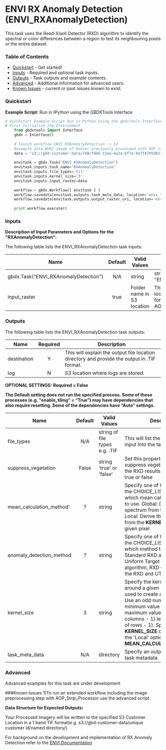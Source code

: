 # ENVI RX Anomaly Detection (ENVI_RXAnomalyDetection)

This task uses the Reed-Xiaoli Detector (RXD) algorithm to identify the spectral or color differences between a region to test its neighbouring pixels or the entire dataset.

### Table of Contents
 * [Quickstart](#quickstart) - Get started!
 * [Inputs](#inputs) - Required and optional task inputs.
 * [Outputs](#outputs) - Task outputs and example contents.
 * [Advanced](#advanced) - Additional information for advanced users.
 * [Known Issues](#known-issues) - current or past issues known to exist.

### Quickstart

**Example Script:** Run in IPython using the GBDXTools Interface

```python
# Quickstart Example Script Run in Python using the gbdxTools Interface.  The script will produce a single band tif file showing areas of anomaly.
# First Initialize the Environment
    from gbdxtools import Interface 
    gbdx = Interface()
       
    # launch workflow ENVI_RXAnomalyDetection -> S3
    #example data WV02 image of Denver previously processed with AOP strip processor 
	data = "s3://gbd-customer-data/7d8cfdb6-13ee-4a2a-bf7e-0aff4795d927/ENVI/Denver/055026839010_01/055026839010_01_assembly.tif"
	 
	envitask = gbdx.Task("ENVI_RXAnomalyDetection")
	envitask.inputs.task_name='RXAnomalyDetection'
	envitask.inputs.file_types='til'
	envitask.inputs.kernel_size='3'
    envitask.inputs.input_raster=data
	
	workflow = gbdx.Workflow([ envitask ] )
	workflow.savedata(envitask.outputs.task_meta_data, location='envi_task_output')
	workflow.savedata(envitask.outputs.output_raster_uri, location='envi_task_output')
	
	print workflow.execute()
```	

### Inputs
**Description of Input Parameters and Options for the "RXAnomalyDetection":**

The following table lists the ENVI_RXAnomalyDetection task inputs:

Name                                |       Default         |        Valid Values             |   Description
------------------------------------|:---------------------:|---------------------------------|-----------------
gbdx.Task("ENVI_RXAnomalyDetection")|          N/A          | string                          | string of task name "ENVI_RXAnomalyDetection" 
input_raster                        |         true          | Folder name in S3 location      | This will explain the input file location in either the DG 1b format or following the AOP_Strip_Processor

	
### Outputs

The following table lists the ENVI_RXAnomalyDetection task outputs:

Name        | Required |   Description
------------|:--------:|-----------------
destination |     Y    | This will explain the output file location directory and provide the output in .TIF format.
log         |     N    | S3 location where logs are stored.


**OPTIONAL SETTINGS: Required = False**

**The Default setting does not run the specified process. Some of these processes (e.g. "enable_tiling" = “True”) may have dependencies that also require resetting. Some of the dependencies have “Auto” settings.**

Name                         |       Default         |        Valid Values             |   Description
-----------------------------|:---------------------:|---------------------------------|-----------------
file_types                   |          N/A          | string of file types e.g. .TIF  | This will list the file type to use as input into the task
suppress_vegetation          |         False         | string 'true' or 'false'        | Set this property to true to suppress vegetation anomalies in the RXD results. The options are true or false 
mean\_calculation_method’    |           ?           | string                          | Specify one of the values from the CHOICE_LIST, indicating which mean calculation method to use.  Global: Derive the mean spectrum from the full dataset, Local: Derive the mean spectrum from the **KERNEL\_SIZE** around a given pixel
anomaly\_detection_method    |           ?           | string                          | Specify one of the values from the CHOICE_LIST, indicating which method to use. RXD: Standard RXD algorithm, UTD: Uniform Target Detector algorithm, RXD-UTD: Hybrid of the RXD and UTD algorithms
kernel_size                  |           3           | string                          | Specify the kernel size in pixels, around a given pixel that will be used to create a mean spectrum.  Use an odd number. The minimum value is 3, and the maximum value is (number of columns - 1) less than (number of rows - 1).  Specify **KERNEL_SIZE** only when using the 'Local' option for **MEAN\_CALCULATION_METHOD.**
task\_meta_data              |          N/A          | directory                       | Specify an output location for task metadata

### Advanced
Advanced examples for this task are under development
    

###Known Issues
1)To run an extended workflow including the image preprocessing step with AOP_Strip_Processor use the advanced script. 

**Data Structure for Expected Outputs:**

Your Processed Imagery will be written to the specified S3 Customer Location in a 1 band TIF format(e.g.  s3://gbd-customer-data/unique customer id/named directory/).  


For background on the development and implementation of RX Anomaly Detection refer to the [ENVI Documentation](https://www.harrisgeospatial.com/docs/rxanomalydetection.html)

